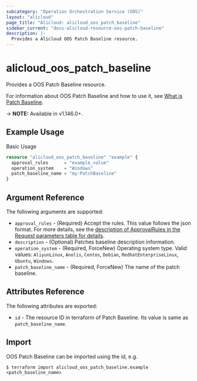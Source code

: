 ```yaml
---
subcategory: "Operation Orchestration Service (OOS)"
layout: "alicloud"
page_title: "Alicloud: alicloud_oos_patch_baseline"
sidebar_current: "docs-alicloud-resource-oos-patch-baseline"
description: |-
  Provides a Alicloud OOS Patch Baseline resource.
---
```


# alicloud\_oos\_patch\_baseline

Provides a OOS Patch Baseline resource.

For information about OOS Patch Baseline and how to use it, see [What is Patch Baseline](https://www.alibabacloud.com/help/en/doc-detail/268700.html).

-> **NOTE:** Available in v1.146.0+.

## Example Usage

Basic Usage

```terraform
resource "alicloud_oos_patch_baseline" "example" {
  approval_rules      = "example_value"
  operation_system    = "Windows"
  patch_baseline_name = "my-PatchBaseline"
}

```

## Argument Reference

The following arguments are supported:

* `approval_rules` - (Required) Accept the rules. This value follows the json format. For more details, see the [description of ApprovalRules in the Request parameters table for details](https://www.alibabacloud.com/help/zh/doc-detail/311002.html).
* `description` - (Optional) Patches baseline description information.
* `operation_system` - (Required, ForceNew) Operating system type. Valid values: `AliyunLinux`, `Anolis`, `Centos`, `Debian`, `RedhatEnterpriseLinux`, `Ubuntu`, `Windows`.
* `patch_baseline_name` - (Required, ForceNew) The name of the patch baseline.

## Attributes Reference

The following attributes are exported:

* `id` - The resource ID in terraform of Patch Baseline. Its value is same as `patch_baseline_name`.

## Import

OOS Patch Baseline can be imported using the id, e.g.

```shell
$ terraform import alicloud_oos_patch_baseline.example <patch_baseline_name>
```